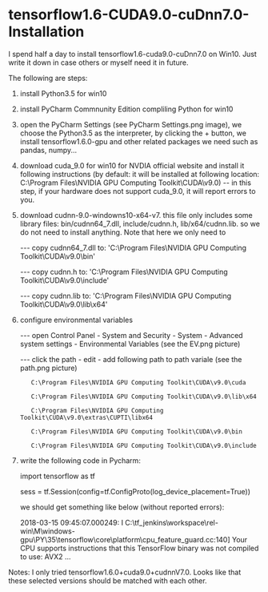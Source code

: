 # tensorflow1.6-CUDA9.0-cuDnn7.0-Installation

I spend half a day to install tensorflow1.6-cuda9.0-cuDnn7.0 on Win10. Just write it down in case others or myself need it in future.

The following are steps:

1) install Python3.5 for win10
2) install PyCharm Commnunity Edition compliling Python for win10
3) open the PyCharm Settings (see PyCharm Settings.png image), we choose the Python3.5 as the interpreter, by clicking the + button, we install tensorflow1.6.0-gpu and other related packages we need such as pandas, numpy...

4) download cuda_9.0 for win10 for NVDIA official website and install it following instructions (by default: it will be installed at following location: C:\Program Files\NVIDIA GPU Computing Toolkit\CUDA\v9.0) -- in this step, if your hardware does not support cuda_9.0, it will report errors to you.

5) download cudnn-9.0-windowns10-x64-v7. this file only includes some library files: bin/cudnn64_7.dll, include/cudnn.h, lib/x64/cudnn.lib. so we do not need to install anything. Note that here we only need to

     --- copy cudnn64_7.dll to: 'C:\Program Files\NVIDIA GPU Computing Toolkit\CUDA\v9.0\bin'

     --- copy cudnn.h to: 'C:\Program Files\NVIDIA GPU Computing Toolkit\CUDA\v9.0\include'

     --- copy cudnn.lib to: 'C:\Program Files\NVIDIA GPU Computing Toolkit\CUDA\v9.0\lib\x64'

6) configure environmental variables
    
    --- open Control Panel - System and Security - System - Advanced system settings - Environmental Variables (see the EV.png picture)
    
    --- click the path - edit - add following path to path variale (see the path.png picture)
        
          C:\Program Files\NVIDIA GPU Computing Toolkit\CUDA\v9.0\cuda
          
          C:\Program Files\NVIDIA GPU Computing Toolkit\CUDA\v9.0\lib\x64
          
          C:\Program Files\NVIDIA GPU Computing Toolkit\CUDA\v9.0\extras\CUPTI\libx64
          
          C:\Program Files\NVIDIA GPU Computing Toolkit\CUDA\v9.0\bin
          
          C:\Program Files\NVIDIA GPU Computing Toolkit\CUDA\v9.0\include
          
  7) write the following code in Pycharm:
 
     import tensorflow as tf

     sess = tf.Session(config=tf.ConfigProto(log_device_placement=True))
     
     we should get something like below (without reported errors):
     
     2018-03-15 09:45:07.000249: I C:\tf_jenkins\workspace\rel-win\M\windows-gpu\PY\35\tensorflow\core\platform\cpu_feature_guard.cc:140]      Your CPU supports instructions that this TensorFlow binary was not compiled to use: AVX2
     ...
 
 Notes: I only tried tensorflow1.6.0+cuda9.0+cudnnV7.0. Looks like that these selected versions should be matched with each other. 
